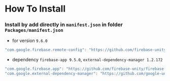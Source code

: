 # How To Install

### Install by add directly in `manifest.json` in folder `Packages/manifest.json`

- for version `9.6.0`
```csharp
"com.google.firebase.remote-config": "https://github.com/firebase-unity/firebase-remote-config.git?path=Assets/_Root#9.6.0",
```

- dependency `firebase-app 9.5.0`, `external-dependency-manager 1.2.172`
```csharp
"com.google.firebase.app": "https://github.com/firebase-unity/firebase-app.git?path=Assets/_Root#9.6.0",
"com.google.external-dependency-manager": "https://github.com/google-unity/external-dependency-manager.git?path=Assets/_Root#1.2.172",
```
